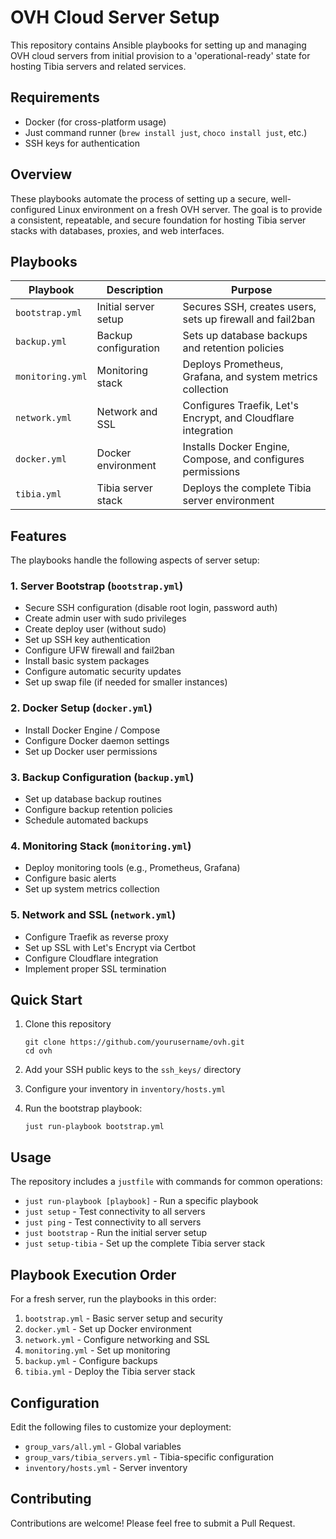 # OVH Cloud Server Setup

This repository contains Ansible playbooks for setting up and managing OVH cloud servers from initial provision to a 'operational-ready' state for hosting Tibia servers and related services.

## Requirements

- Docker (for cross-platform usage)
- Just command runner (`brew install just`, `choco install just`, etc.)
- SSH keys for authentication


## Overview

These playbooks automate the process of setting up a secure, well-configured Linux environment on a fresh OVH server. The goal is to provide a consistent, repeatable, and secure foundation for hosting Tibia server stacks with databases, proxies, and web interfaces.

## Playbooks

| Playbook | Description | Purpose |
|----------|-------------|---------|
| `bootstrap.yml` | Initial server setup | Secures SSH, creates users, sets up firewall and fail2ban |
| `backup.yml` | Backup configuration | Sets up database backups and retention policies |
| `monitoring.yml` | Monitoring stack | Deploys Prometheus, Grafana, and system metrics collection |
| `network.yml` | Network and SSL | Configures Traefik, Let's Encrypt, and Cloudflare integration |
| `docker.yml` | Docker environment | Installs Docker Engine, Compose, and configures permissions |
| `tibia.yml` | Tibia server stack | Deploys the complete Tibia server environment |

## Features

The playbooks handle the following aspects of server setup:

### 1. Server Bootstrap (`bootstrap.yml`)
- Secure SSH configuration (disable root login, password auth)
- Create admin user with sudo privileges
- Create deploy user (without sudo)
- Set up SSH key authentication
- Configure UFW firewall and fail2ban
- Install basic system packages
- Configure automatic security updates
- Set up swap file (if needed for smaller instances)

### 2. Docker Setup (`docker.yml`)
- Install Docker Engine / Compose
- Configure Docker daemon settings
- Set up Docker user permissions

### 3. Backup Configuration (`backup.yml`)
- Set up database backup routines
- Configure backup retention policies
- Schedule automated backups

### 4. Monitoring Stack (`monitoring.yml`)
- Deploy monitoring tools (e.g., Prometheus, Grafana)
- Configure basic alerts
- Set up system metrics collection

### 5. Network and SSL (`network.yml`)
- Configure Traefik as reverse proxy
- Set up SSL with Let's Encrypt via Certbot
- Configure Cloudflare integration
- Implement proper SSL termination

## Quick Start

1. Clone this repository
   ```
   git clone https://github.com/yourusername/ovh.git
   cd ovh
   ```

2. Add your SSH public keys to the `ssh_keys/` directory

3. Configure your inventory in `inventory/hosts.yml`

4. Run the bootstrap playbook:
   ```
   just run-playbook bootstrap.yml
   ```

## Usage

The repository includes a `justfile` with commands for common operations:

- `just run-playbook [playbook]` - Run a specific playbook
- `just setup` - Test connectivity to all servers
- `just ping` - Test connectivity to all servers
- `just bootstrap` - Run the initial server setup
- `just setup-tibia` - Set up the complete Tibia server stack

## Playbook Execution Order

For a fresh server, run the playbooks in this order:

1. `bootstrap.yml` - Basic server setup and security
2. `docker.yml` - Set up Docker environment
3. `network.yml` - Configure networking and SSL
4. `monitoring.yml` - Set up monitoring
5. `backup.yml` - Configure backups
6. `tibia.yml` - Deploy the Tibia server stack

## Configuration

Edit the following files to customize your deployment:

- `group_vars/all.yml` - Global variables
- `group_vars/tibia_servers.yml` - Tibia-specific configuration
- `inventory/hosts.yml` - Server inventory

## Contributing

Contributions are welcome! Please feel free to submit a Pull Request.
